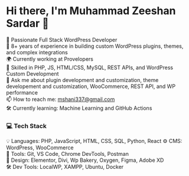 # Hi there, I'm Muhammad Zeeshan Sardar 👋

🎯 Passionate Full Stack WordPress Developer  
🚀 8+ years of experience in building custom WordPress plugins, themes, and complex integrations  
🌍 Currently working at Provelopers  
🔧 Skilled in PHP, JS, HTML/CSS, MySQL, REST APIs, and WordPress Custom Development  
💬 Ask me about plugin development and customization, theme developement and customization, WooCommerce, REST API, and WP performance  
📫 How to reach me: mshani337@gmail.com  
🛠️ Currently learning: Machine Learning and GitHub Actions


### 💻 Tech Stack

💡 Languages: PHP, JavaScript, HTML, CSS, SQL, Python, React 
⚙️ CMS: WordPress, WooCommerce  
🔧 Tools: Git, VS Code, Chrome DevTools, Postman  
🎨 Design: Elementor, Divi, Wp Bakery, Oxygen, Figma, Adobe XD  
🛠️ Dev Tools: LocalWP, XAMPP, Ubuntu, Docker 
